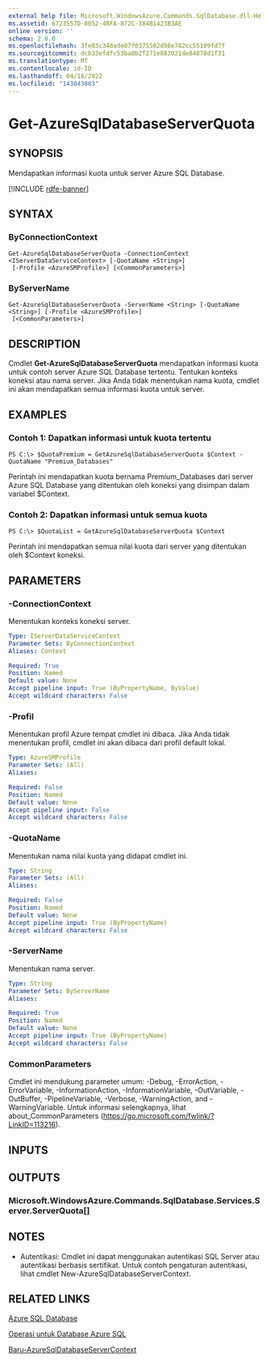 ```yaml
---
external help file: Microsoft.WindowsAzure.Commands.SqlDatabase.dll-Help.xml
ms.assetid: 6723557D-8052-4BFA-872C-384B1423B3AE
online version: ''
schema: 2.0.0
ms.openlocfilehash: 3fe03c348ade07f0375502d98e782cc55109fd7f
ms.sourcegitcommit: dcb33efdfc53ba0b2f271e883021de84878d1f31
ms.translationtype: MT
ms.contentlocale: id-ID
ms.lasthandoff: 04/18/2022
ms.locfileid: "143043803"
---
```

# Get-AzureSqlDatabaseServerQuota

## SYNOPSIS
Mendapatkan informasi kuota untuk server Azure SQL Database.

[!INCLUDE [rdfe-banner](../../includes/rdfe-banner.md)]

## SYNTAX

### ByConnectionContext
```
Get-AzureSqlDatabaseServerQuota -ConnectionContext <IServerDataServiceContext> [-QuotaName <String>]
 [-Profile <AzureSMProfile>] [<CommonParameters>]
```

### ByServerName
```
Get-AzureSqlDatabaseServerQuota -ServerName <String> [-QuotaName <String>] [-Profile <AzureSMProfile>]
 [<CommonParameters>]
```

## DESCRIPTION
Cmdlet **Get-AzureSqlDatabaseServerQuota** mendapatkan informasi kuota untuk contoh server Azure SQL Database tertentu.
Tentukan konteks koneksi atau nama server.
Jika Anda tidak menentukan nama kuota, cmdlet ini akan mendapatkan semua informasi kuota untuk server.

## EXAMPLES

### Contoh 1: Dapatkan informasi untuk kuota tertentu
```
PS C:\> $QuotaPremium = GetAzureSqlDatabaseServerQuota $Context -QuotaName "Premium_Databases"
```

Perintah ini mendapatkan kuota bernama Premium_Databases dari server Azure SQL Database yang ditentukan oleh koneksi yang disimpan dalam variabel $Context.

### Contoh 2: Dapatkan informasi untuk semua kuota
```
PS C:\> $QuotaList = GetAzureSqlDatabaseServerQuota $Context
```

Perintah ini mendapatkan semua nilai kuota dari server yang ditentukan oleh $Context koneksi.

## PARAMETERS

### -ConnectionContext
Menentukan konteks koneksi server.

```yaml
Type: IServerDataServiceContext
Parameter Sets: ByConnectionContext
Aliases: Context

Required: True
Position: Named
Default value: None
Accept pipeline input: True (ByPropertyName, ByValue)
Accept wildcard characters: False
```

### -Profil
Menentukan profil Azure tempat cmdlet ini dibaca.
Jika Anda tidak menentukan profil, cmdlet ini akan dibaca dari profil default lokal.

```yaml
Type: AzureSMProfile
Parameter Sets: (All)
Aliases: 

Required: False
Position: Named
Default value: None
Accept pipeline input: False
Accept wildcard characters: False
```

### -QuotaName
Menentukan nama nilai kuota yang didapat cmdlet ini.

```yaml
Type: String
Parameter Sets: (All)
Aliases: 

Required: False
Position: Named
Default value: None
Accept pipeline input: True (ByPropertyName)
Accept wildcard characters: False
```

### -ServerName
Menentukan nama server.

```yaml
Type: String
Parameter Sets: ByServerName
Aliases: 

Required: True
Position: Named
Default value: None
Accept pipeline input: True (ByPropertyName)
Accept wildcard characters: False
```

### CommonParameters
Cmdlet ini mendukung parameter umum: -Debug, -ErrorAction, -ErrorVariable, -InformationAction, -InformationVariable, -OutVariable, -OutBuffer, -PipelineVariable, -Verbose, -WarningAction, and -WarningVariable. Untuk informasi selengkapnya, lihat about_CommonParameters (https://go.microsoft.com/fwlink/?LinkID=113216).

## INPUTS

## OUTPUTS

### Microsoft.WindowsAzure.Commands.SqlDatabase.Services.Server.ServerQuota[]

## NOTES
* Autentikasi: Cmdlet ini dapat menggunakan autentikasi SQL Server atau autentikasi berbasis sertifikat. Untuk contoh pengaturan autentikasi, lihat cmdlet New-AzureSqlDatabaseServerContext.

## RELATED LINKS

[Azure SQL Database](https://azure.microsoft.com/en-us/services/sql-database/)

[Operasi untuk Database Azure SQL](https://msdn.microsoft.com/en-us/library/azure/dn505719.aspx)

[Baru-AzureSqlDatabaseServerContext](./New-AzureSqlDatabaseServerContext.md)


